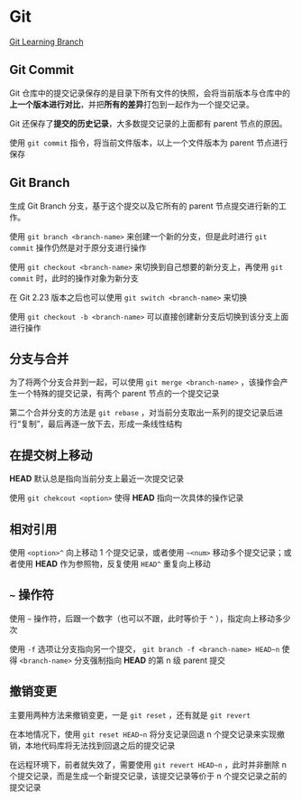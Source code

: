 # Git

[Git Learning Branch](https://learngitbranching.js.org/)

## Git Commit

Git 仓库中的提交记录保存的是目录下所有文件的快照，会将当前版本与仓库中的**上一个版本进行对比**，并把**所有的差异**打包到一起作为一个提交记录。

Git 还保存了**提交的历史记录**，大多数提交记录的上面都有 parent 节点的原因。

使用 `git commit` 指令，将当前文件版本，以上一个文件版本为 parent 节点进行保存

## Git Branch

生成 Git Branch 分支，基于这个提交以及它所有的 parent 节点提交进行新的工作。

使用 `git branch <branch-name>` 来创建一个新的分支，但是此时进行 `git commit` 操作仍然是对于原分支进行操作

使用 `git checkout <branch-name>` 来切换到自己想要的新分支上，再使用 `git commit` 时，此时的操作对象为新分支

在 Git 2.23 版本之后也可以使用 `git switch <branch-name>` 来切换

使用 `git checkout -b <branch-name>` 可以直接创建新分支后切换到该分支上面进行操作

## 分支与合并

为了将两个分支合并到一起，可以使用 `git merge <branch-name>` ，该操作会产生一个特殊的提交记录，有两个 parent 节点的一个提交记录

第二个合并分支的方法是 `git rebase` ，对当前分支取出一系列的提交记录后进行“复制”，最后再逐一放下去，形成一条线性结构

## 在提交树上移动

**HEAD** 默认总是指向当前分支上最近一次提交记录

使用 `git chekcout <option>` 使得 **HEAD** 指向一次具体的操作记录

## 相对引用

使用 `<option>^` 向上移动 1 个提交记录，或者使用 `~<num>` 移动多个提交记录；或者使用 **HEAD** 作为参照物，反复使用 `HEAD^` 重复向上移动

## `~` 操作符

使用 `~` 操作符，后跟一个数字（也可以不跟，此时等价于 `^` ），指定向上移动多少次

使用 `-f` 选项让分支指向另一个提交， `git branch -f <branch-name> HEAD~n` 使得 `<branch-name>` 分支强制指向 **HEAD** 的第 n 级 parent 提交

## 撤销变更

主要用两种方法来撤销变更，一是 `git reset` ，还有就是 `git revert`

在本地情况下，使用 `git reset HEAD~n` 将分支记录回退 n 个提交记录来实现撤销，本地代码库将无法找到回退之后的提交记录

在远程环境下，前者就失效了，需要使用 `git revert HEAD~n` ，此时并非删除 n 个提交记录，而是生成一个新提交记录，该提交记录等价于 n 个提交记录之前的提交记录
